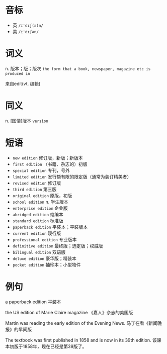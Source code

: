 # 音标

- 英 `/ɪ'dɪʃ(ə)n/`
- 美 `/ɪ'dɪʃən/`

# 词义

n. 版本；版；版次
`the form that a book, newspaper, magazine etc is produced in`



来自edit(vt. 编辑)

# 同义

n. [图情]版本
`version`

# 短语

- `new edition` 修订版，新版；新版本
- `first edition` （书籍、杂志的）初版
- `special edition` 专刊，号外
- `limited edition` 发行额有限的限定版（通常为装订精美者）
- `revised edition` 修订版
- `third edition` 第三版
- `original edition` 原版，初版
- `school edition` n. 学生版本
- `enterprise edition` 企业版
- `abridged edition` 缩编本
- `standard edition` 标准版
- `paperback edition` 平装本；平装版本
- `current edition` 现行版
- `professional edition` 专业版本
- `definitive edition` 最终版；选定版；权威版
- `bilingual edition` 双语版
- `deluxe edition` 豪华版；精装本
- `pocket edition` 袖珍本；小型物件

# 例句

a paperback edition
平装本

the US edition of Marie Claire magazine
《嘉人》杂志的美国版

Martin was reading the early edition of the Evening News.
马丁在看《新闻晚报》的早间版

The textbook was first published in 1858 and is now in its 39th edition.
该课本初版于1858年，现在已经是第39版了。


